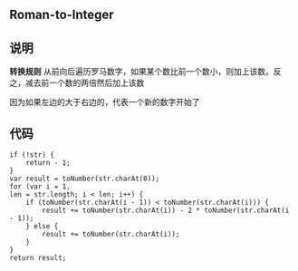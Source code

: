 ## Roman-to-Integer

## 说明
**转换规则**
从前向后遍历罗马数字，如果某个数比前一个数小，则加上该数。反之，减去前一个数的两倍然后加上该数

因为如果左边的大于右边的，代表一个新的数字开始了

## 代码

```
if (!str) {
    return - 1;
}
var result = toNumber(str.charAt(0));
for (var i = 1,
len = str.length; i < len; i++) {
    if (toNumber(str.charAt(i - 1)) < toNumber(str.charAt(i))) {
        result += toNumber(str.charAt(i)) - 2 * toNumber(str.charAt(i - 1));
    } else {
        result += toNumber(str.charAt(i));
    }
}
return result;
```